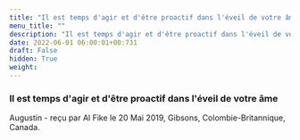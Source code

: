 ```yaml
---
title: "Il est temps d'agir et d'être proactif dans l'éveil de votre âme"
menu_title: ""
description: "Il est temps d'agir et d'être proactif dans l'éveil de votre âme"
date: 2022-06-01 06:00:01+00:731
draft: False
hidden: True
weight:
---
```

### Il est temps d'agir et d'être proactif dans l'éveil de votre âme

Augustin - reçu par Al Fike le 20 Mai 2019, Gibsons, Colombie-Britannique, Canada.



